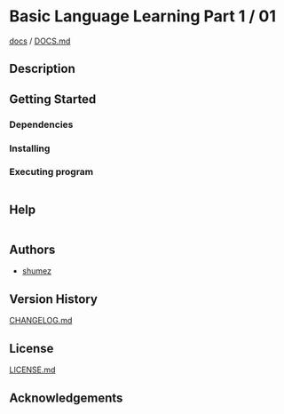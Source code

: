 <!--
Filename: 	README.md
Project: 	/Users/shume/Developer/zho/BasicLanguageLearningPart1/01
Author: 	shumez <https://github.com/shumez>
Created: 	2019-04-29 17:20:4
Modified: 	2019-04-29 17:21:39
-----
Copyright (c) 2019 shumez
-->

# Basic Language Learning Part 1 / 01

<!-- [![cover](img/)][img] -->


[docs] / [DOCS.md]


## Description


## Getting Started



### Dependencies



### Installing



### Executing program

```
```

## Help

```
```

## Authors

* [shumez]

## Version History

[CHANGELOG.md]

## License

[LICENSE.md]


## Acknowledgements


<!-- ------------------------------- -->
[shumez]: shumez
[img]: img/
[DOCS.md]: docs/DOCS.md
[docs]: docs/
[CHANGELOG.md]: CHANGELOG.md
[LICENSE.md]: LICENSE.md
